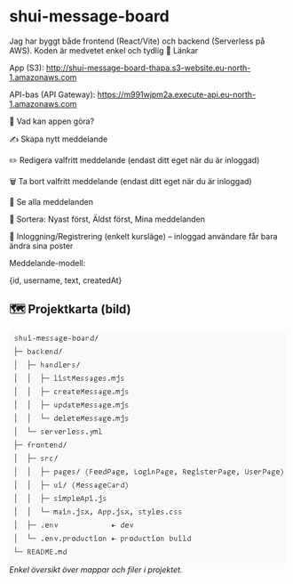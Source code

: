 # shui-message-board

Jag har byggt både frontend (React/Vite) och backend (Serverless på AWS).
Koden är medvetet enkel och tydlig
🔗 Länkar

App (S3):
http://shui-message-board-thapa.s3-website.eu-north-1.amazonaws.com

API-bas (API Gateway):
https://m991wjpm2a.execute-api.eu-north-1.amazonaws.com

🎯 Vad kan appen göra?

✍️ Skapa nytt meddelande

✏️ Redigera valfritt meddelande (endast ditt eget när du är inloggad)

🗑️ Ta bort valfritt meddelande (endast ditt eget när du är inloggad)

👀 Se alla meddelanden

🔽 Sortera: Nyast först, Äldst först, Mina meddelanden

🔐 Inloggning/Registrering (enkelt kursläge) – inloggad användare får bara ändra sina poster

Meddelande-modell:

{id, username, text, createdAt}

## 🗺️ Projektkarta (bild)

![Projektstruktur för Shui – Message Board](./Projektstruktur-shui-message-board.jpg)
_Enkel översikt över mappar och filer i projektet._
